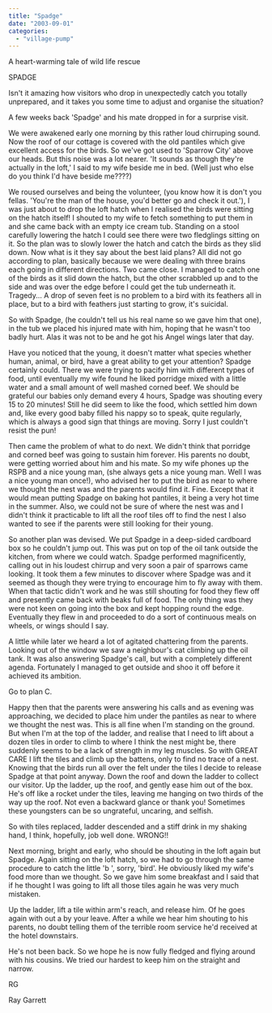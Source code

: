 ```yaml
---
title: "Spadge"
date: "2003-09-01"
categories: 
  - "village-pump"
---
```


A heart-warming tale of wild life rescue

SPADGE

Isn't it amazing how visitors who drop in unexpectedly catch you totally unprepared, and it takes you some time to adjust and organise the situation?

A few weeks back 'Spadge' and his mate dropped in for a surprise visit.

We were awakened early one morning by this rather loud chirruping sound. Now the roof of our cottage is covered with the old pantiles which give excellent access for the birds. So we've got used to 'Sparrow City' above our heads. But this noise was a lot nearer. 'It sounds as though they're actually in the loft,' I said to my wife beside me in bed. (Well just who else do you think I'd have beside me????)

We roused ourselves and being the volunteer, (you know how it is don't you fellas. 'You're the man of the house, you'd better go and check it out.'), I was just about to drop the loft hatch when I realised the birds were sitting on the hatch itself! I shouted to my wife to fetch something to put them in and she came back with an empty ice cream tub. Standing on a stool carefully lowering the hatch I could see there were two fledglings sitting on it. So the plan was to slowly lower the hatch and catch the birds as they slid down. Now what is it they say about the best laid plans? All did not go according to plan, basically because we were dealing with three brains each going in different directions. Two came close. I managed to catch one of the birds as it slid down the hatch, but the other scrabbled up and to the side and was over the edge before I could get the tub underneath it. Tragedy... A drop of seven feet is no problem to a bird with its feathers all in place, but to a bird with feathers just starting to grow, it's suicidal.

So with Spadge, (he couldn't tell us his real name so we gave him that one), in the tub we placed his injured mate with him, hoping that he wasn't too badly hurt. Alas it was not to be and he got his Angel wings later that day.

Have you noticed that the young, it doesn't matter what species whether human, animal, or bird, have a great ability to get your attention? Spadge certainly could. There we were trying to pacify him with different types of food, until eventually my wife found he liked porridge mixed with a little water and a small amount of well mashed corned beef. We should be grateful our babies only demand every 4 hours, Spadge was shouting every 15 to 20 minutes! Still he did seem to like the food, which settled him down and, like every good baby filled his nappy so to speak, quite regularly, which is always a good sign that things are moving. Sorry I just couldn't resist the pun!

Then came the problem of what to do next. We didn't think that porridge and corned beef was going to sustain him forever. His parents no doubt, were getting worried about him and his mate. So my wife phones up the RSPB and a nice young man, (she always gets a nice young man. Well I was a nice young man once!), who advised her to put the bird as near to where we thought the nest was and the parents would find it. Fine. Except that it would mean putting Spadge on baking hot pantiles, it being a very hot time in the summer. Also, we could not be sure of where the nest was and I didn't think it practicable to lift all the roof tiles off to find the nest I also wanted to see if the parents were still looking for their young.

So another plan was devised. We put Spadge in a deep-sided cardboard box so he couldn't jump out. This was put on top of the oil tank outside the kitchen, from where we could watch. Spadge performed magnificently, calling out in his loudest chirrup and very soon a pair of sparrows came looking. It took them a few minutes to discover where Spadge was and it seemed as though they were trying to encourage him to fly away with them. When that tactic didn't work and he was still shouting for food they flew off and presently came back with beaks full of food. The only thing was they were not keen on going into the box and kept hopping round the edge. Eventually they flew in and proceeded to do a sort of continuous meals on wheels, or wings should I say.

A little while later we heard a lot of agitated chattering from the parents. Looking out of the window we saw a neighbour's cat climbing up the oil tank. It was also answering Spadge's call, but with a completely different agenda. Fortunately I managed to get outside and shoo it off before it achieved its ambition.

Go to plan C.

Happy then that the parents were answering his calls and as evening was approaching, we decided to place him under the pantiles as near to where we thought the nest was. This is all fine when I'm standing on the ground. But when I'm at the top of the ladder, and realise that I need to lift about a dozen tiles in order to climb to where I think the nest might be, there suddenly seems to be a lack of strength in my leg muscles. So with GREAT CARE I lift the tiles and climb up the battens, only to find no trace of a nest. Knowing that the birds run all over the felt under the tiles I decide to release Spadge at that point anyway. Down the roof and down the ladder to collect our visitor. Up the ladder, up the roof, and gently ease him out of the box. He's off like a rocket under the tiles, leaving me hanging on two thirds of the way up the roof. Not even a backward glance or thank you! Sometimes these youngsters can be so ungrateful, uncaring, and selfish.

So with tiles replaced, ladder descended and a stiff drink in my shaking hand, I think, hopefully, job well done. WRONG!!

Next morning, bright and early, who should be shouting in the loft again but Spadge. Again sitting on the loft hatch, so we had to go through the same procedure to catch the little 'b ', sorry, 'bird'. He obviously liked my wife's food more than we thought. So we gave him some breakfast and I said that if he thought I was going to lift all those tiles again he was very much mistaken.

Up the ladder, lift a tile within arm's reach, and release him. Of he goes again with out a by your leave. After a while we hear him shouting to his parents, no doubt telling them of the terrible room service he'd received at the hotel downstairs.

He's not been back. So we hope he is now fully fledged and flying around with his cousins. We tried our hardest to keep him on the straight and narrow.

RG

Ray Garrett
